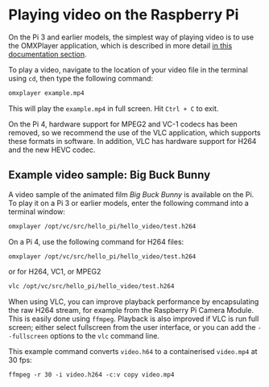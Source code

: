 # Playing video on the Raspberry Pi

On the Pi 3 and earlier models, the simplest way of playing video is to use the OMXPlayer application, which is described in more detail [in this documentation section](../../raspbian/applications/omxplayer.md).

To play a video, navigate to the location of your video file in the terminal using `cd`, then type the following command:

```bash
omxplayer example.mp4
```

This will play the `example.mp4` in full screen. Hit `Ctrl + C` to exit.

On the Pi 4, hardware support for MPEG2 and VC-1 codecs has been removed, so we recommend the use of the VLC application, which supports these formats in software. In addition, VLC has hardware support for H264 and the new HEVC codec.

## Example video sample: Big Buck Bunny

A video sample of the animated film *Big Buck Bunny* is available on the Pi. To play it on a Pi 3 or earlier models, enter the following command into a terminal window:

```bash
omxplayer /opt/vc/src/hello_pi/hello_video/test.h264
```

On a Pi 4, use the following command for H264 files:

```bash
omxplayer /opt/vc/src/hello_pi/hello_video/test.h264
```
or for H264, VC1, or MPEG2
```bash
vlc /opt/vc/src/hello_pi/hello_video/test.h264
```

When using VLC, you can improve playback performance by encapsulating the raw H264 stream, for example from the Raspberry Pi Camera Module. This is easily done using `ffmpeg`. Playback is also improved if VLC is run full screen; either select fullscreen from the user interface, or you can add the `--fullscreen` options to the `vlc` command line.

This example command converts `video.h64` to a containerised `video.mp4` at 30 fps:

`ffmpeg -r 30 -i video.h264 -c:v copy video.mp4`
